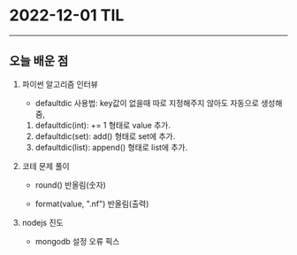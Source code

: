 # 2022-12-01 TIL

---

## 오늘 배운 점

1. 파이썬 알고리즘 인터뷰
    - defaultdic 사용법: key값이 없을때 따로 지정해주지 않아도 자동으로 생성해줌,

    1. defaultdic(int): += 1 형태로 value 추가.
    2. defaultdic(set): add() 형태로 set에 추가.
    3. defaultdic(list): append() 형태로 list에 추가.

2. 코테 문제 풀이
    - round() 반올림(숫자)

    - format(value, ".nf") 반올림(출력)

3. nodejs 진도
    - mongodb 설정 오류 픽스